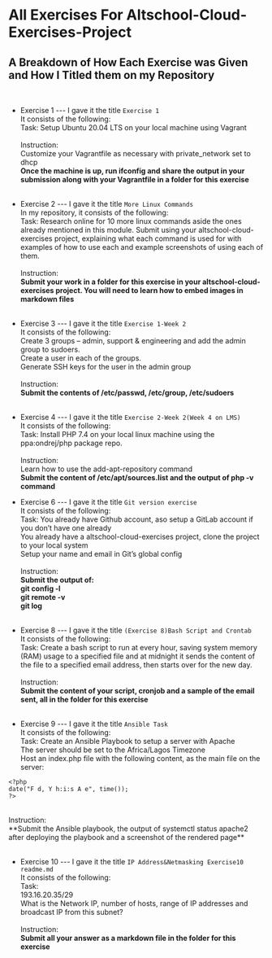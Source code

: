 # All Exercises For Altschool-Cloud-Exercises-Project #
 
## A Breakdown of How Each Exercise was Given and How I Titled them on my Repository ##
<br>

* Exercise 1 --- I gave it the title ``` Exercise 1 ``` <br>
It consists of the following: <br>
Task: Setup Ubuntu 20.04 LTS on your local machine using Vagrant<br><br>
Instruction: <br>
Customize your Vagrantfile as necessary with private_network set to dhcp <br>
**Once the machine is up, run ifconfig and share the output in your submission along with your Vagrantfile in a folder for this exercise** <br><br>

* Exercise 2 --- I gave it the title ``` More Linux Commands ``` <br>
In my repository, it consists of the following: <br>
Task: Research online for 10 more linux commands aside the ones already mentioned in this module. Submit using your altschool-cloud-exercises project, explaining what each command is used for with examples of how to use each and example screenshots of using each of them. <br><br>
Instruction: <br>
**Submit your work in a folder for this exercise in your altschool-cloud-exercises project. You will need to learn how to embed images in markdown files** <br><br>

* Exercise 3 --- I gave it the title ``` Exercise 1-Week 2 ``` <br>
It consists of the following: <br>
Create 3 groups – admin, support & engineering and add the admin group to sudoers. <br>
Create a user in each of the groups. <br>
Generate SSH keys for the user in the admin group <br><br>
Instruction: <br>
**Submit the contents of /etc/passwd, /etc/group, /etc/sudoers** <br><br>

* Exercise 4 --- I gave it the title ``` Exercise 2-Week 2(Week 4 on LMS) ``` <br>
It consists of the following: <br>
Task: Install PHP 7.4 on your local linux machine using the ppa:ondrej/php package repo. <br><br>
Instruction: <br>
Learn how to use the add-apt-repository command<br>
**Submit the content of /etc/apt/sources.list and the output of php -v command**

* Exercise 6 --- I gave it the title ``` Git version exercise ``` <br>
It consists of the following: <br>
Task: You already have Github account, aso setup a GitLab account if you don’t have one already <br>
You already have a altschool-cloud-exercises project, clone the project to your local system <br>
Setup your name and email in Git’s global config <br><br>
Instruction: <br>
**Submit the output of:** <br>
**git config -l** <br>
**git remote -v** <br>
**git log** <br><br>

* Exercise 8 --- I gave it the title ```(Exercise 8)Bash Script and Crontab ``` <br>
It consists of the following: <br>
Task: Create a bash script to run at every hour, saving system memory (RAM) usage to a specified file and at midnight it sends the content of the file to a specified email address, then starts over for the new day. <br><br>
Instruction:<br>
**Submit the content of your script, cronjob and a sample of the email sent, all in the folder for this exercise** <br><br>

* Exercise 9 --- I gave it the title ``` Ansible Task ```<br> 
It consists of the following: <br>
Task: Create an Ansible Playbook to setup a server with Apache <br>
The server should be set to the Africa/Lagos Timezone <br>
Host an index.php file with the following content, as the main file on the server: <br>
```
<?php 
date("F d, Y h:i:s A e", time());
?>

```
<br>
Instruction:<br>
**Submit the Ansible playbook, the output of systemctl status apache2 after deploying the playbook and a screenshot of the rendered page** <br><br>


* Exercise 10 --- I gave it the title ``` IP Address&Netmasking Exercise10 readme.md ``` <br>
It consists of the following: <br>
Task: <br>
193.16.20.35/29 <br>
What is the Network IP, number of hosts, range of IP addresses and broadcast IP from this subnet? <br><br>
Instruction: <br> 
**Submit all your answer as a markdown file in the folder for this exercise**




